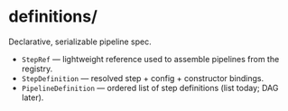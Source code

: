 # definitions/

Declarative, serializable pipeline spec.
- `StepRef` — lightweight reference used to assemble pipelines from the registry.
- `StepDefinition` — resolved step + config + constructor bindings.
- `PipelineDefinition` — ordered list of step definitions (list today; DAG later).
